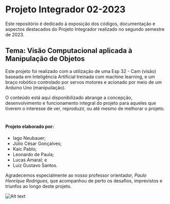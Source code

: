 # Projeto Integrador 02-2023

Este repositório é dedicado à exposição dos códigos, documentação e aspectos destacados do Projeto Integrador realizado no segundo semestre de 2023.

## Tema: Visão Computacional aplicada à Manipulação de Objetos

Este projeto foi realizado com a utilização de uma Esp 32 - Cam (visão) baseada em Inteligência Artificial treinada com machine learning, e um braço robótico controlado por servos motores e acionado por meio de um Arduino Uno (manipuilação).  

O conteúdo está aqui disponibilizado abrange a concepção, desenvolvimento e funcionamento integral do projeto para aqueles que tiverem o interesse de ver, reproduzir, ou até mesmo de melhorar o projeto.

#

#### Projeto elaborado por:
* Iago Neubauer;
* Júlio César Gonçalves;
* Kaic Pablo;
* Leonardo de Paula;
* Lucas Amaral; e
* Luiz Gustavo Santos.

Agradecemos especialmente ao nosso professor orientador, *Paulo Henrique Rodrigues*, que acompanhou de perto os desafios, imprevistos e triunfos ao longo deste projeto.  

![Alt text](DSC02388-2.JPG)